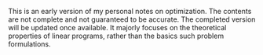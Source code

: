 This is an early version of my personal notes on optimization. The contents are not complete and not guaranteed to be accurate. The completed version will be updated once available. It majorly focuses on the theoretical properties of linear programs, rather than the basics such problem formulations.
